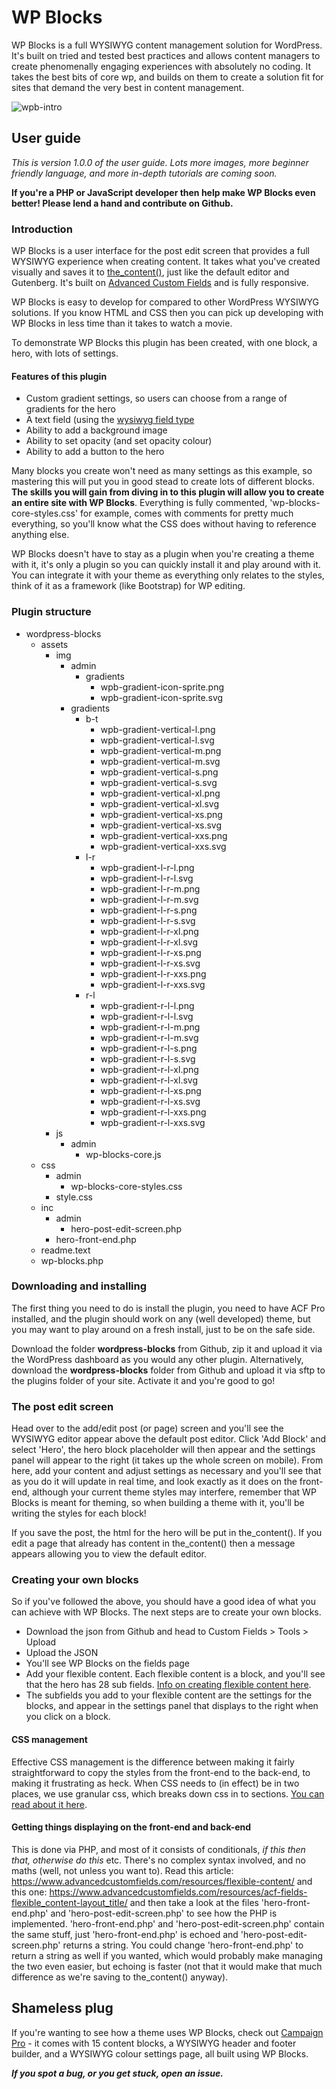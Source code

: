 # WP Blocks

WP Blocks is a full WYSIWYG content management solution for WordPress. It's built on tried and tested best practices and allows content managers to create phenomenally engaging experiences with absolutely no coding. It takes the best bits of core wp, and builds on them to create a solution fit for sites that demand the very best in content management.

![wpb-intro](https://user-images.githubusercontent.com/17580973/39476840-587c8bf4-4d55-11e8-8d4f-dc540fe1d21b.jpg)

## User guide

*This is version 1.0.0 of the user guide. Lots more images, more beginner friendly language, and more in-depth tutorials are coming soon.*

**If you're a PHP or JavaScript developer then help make WP Blocks even better! Please lend a hand and contribute on Github.**

### Introduction

WP Blocks is a user interface for the post edit screen that provides a full WYSIWYG experience when creating content. It takes what you've created visually and saves it to [the_content()](https://developer.wordpress.org/reference/functions/the_content/ "Info on the_content() on wp.org"), just like the default editor and Gutenberg. It's built on [Advanced Custom Fields](https://www.advancedcustomfields.com/ "Advanced Custom Fields homepage") and is fully responsive.

WP Blocks is easy to develop for compared to other WordPress WYSIWYG solutions. If you know HTML and CSS then you can pick up developing with WP Blocks in less time than it takes to watch a movie.

To demonstrate WP Blocks this plugin has been created, with one block, a hero, with lots of settings.

#### Features of this plugin

* Custom gradient settings, so users can choose from a range of gradients for the hero
* A text field (using the [wysiwyg field type](https://www.advancedcustomfields.com/resources/wysiwyg-editor/ "Info on the WYSIWYG field type on advancedcustomfields.com")
* Ability to add a background image
* Ability to set opacity (and set opacity colour)
* Ability to add a button to the hero

Many blocks you create won't need as many settings as this example, so mastering this will put you in good stead to create lots of different blocks. **The skills you will gain from diving in to this plugin will allow you to create an entire site with WP Blocks**. Everything is fully commented, 'wp-blocks-core-styles.css' for example, comes with comments for pretty much everything, so you'll know what the CSS does without having to reference anything else.

WP Blocks doesn't have to stay as a plugin when you're creating a theme with it, it's only a plugin so you can quickly install it and play around with it. You can integrate it with your theme as everything only relates to the styles, think of it as a framework (like Bootstrap) for WP editing.

### Plugin structure

* wordpress-blocks
    * assets
        * img
            * admin
                * gradients
                    * wpb-gradient-icon-sprite.png
                    * wpb-gradient-icon-sprite.svg
            * gradients
                * b-t
                    * wpb-gradient-vertical-l.png
                    * wpb-gradient-vertical-l.svg
                    * wpb-gradient-vertical-m.png
                    * wpb-gradient-vertical-m.svg
                    * wpb-gradient-vertical-s.png
                    * wpb-gradient-vertical-s.svg
                    * wpb-gradient-vertical-xl.png
                    * wpb-gradient-vertical-xl.svg
                    * wpb-gradient-vertical-xs.png
                    * wpb-gradient-vertical-xs.svg
                    * wpb-gradient-vertical-xxs.png
                    * wpb-gradient-vertical-xxs.svg
                * l-r
                    * wpb-gradient-l-r-l.png
                    * wpb-gradient-l-r-l.svg
                    * wpb-gradient-l-r-m.png
                    * wpb-gradient-l-r-m.svg
                    * wpb-gradient-l-r-s.png
                    * wpb-gradient-l-r-s.svg
                    * wpb-gradient-l-r-xl.png
                    * wpb-gradient-l-r-xl.svg
                    * wpb-gradient-l-r-xs.png
                    * wpb-gradient-l-r-xs.svg
                    * wpb-gradient-l-r-xxs.png
                    * wpb-gradient-l-r-xxs.svg
                * r-l
                    * wpb-gradient-r-l-l.png
                    * wpb-gradient-r-l-l.svg
                    * wpb-gradient-r-l-m.png
                    * wpb-gradient-r-l-m.svg
                    * wpb-gradient-r-l-s.png
                    * wpb-gradient-r-l-s.svg
                    * wpb-gradient-r-l-xl.png
                    * wpb-gradient-r-l-xl.svg
                    * wpb-gradient-r-l-xs.png
                    * wpb-gradient-r-l-xs.svg
                    * wpb-gradient-r-l-xxs.png
                    * wpb-gradient-r-l-xxs.svg
        * js
            * admin
                * wp-blocks-core.js
    * css
        * admin
            * wp-blocks-core-styles.css
        * style.css
    * inc
        * admin
            * hero-post-edit-screen.php
        * hero-front-end.php
    * readme.text
    * wp-blocks.php

### Downloading and installing

The first thing you need to do is install the plugin, you need to have ACF Pro installed, and the plugin should work on any (well developed) theme, but you may want to play around on a fresh install, just to be on the safe side.

Download the folder **wordpress-blocks** from Github, zip it and upload it via the WordPress dashboard as you would any other plugin. Alternatively, download the **wordpress-blocks** folder from Github and upload it via sftp to the plugins folder of your site. Activate it and you're good to go!

### The post edit screen

Head over to the add/edit post (or page) screen and you'll see the WYSIWYG editor appear above the default post editor. Click 'Add Block' and select 'Hero', the hero block placeholder will then appear and the settings panel will appear to the right (it takes up the whole screen on mobile). From here, add your content and adjust settings as necessary and you'll see that as you do it will update in real time, and look exactly as it does on the front-end, although your current theme styles may interfere, remember that WP Blocks is meant for theming, so when building a theme with it, you'll be writing the styles for each block!

If you save the post, the html for the hero will be put in the_content(). If you edit a page that already has content in the_content() then a message appears allowing you to view the default editor.

### Creating your own blocks

So if you've followed the above, you should have a good idea of what you can achieve with WP Blocks. The next steps are to create your own blocks.

* Download the json from Github and head to Custom Fields > Tools > Upload
* Upload the JSON
* You'll see WP Blocks on the fields page
* Add your flexible content. Each flexible content is a block, and you'll see that the hero has 28 sub fields. [Info on creating flexible content here](https://www.advancedcustomfields.com/resources/flexible-content/ "Info on creating flexible content").
* The subfields you add to your flexible content are the settings for the blocks, and appear in the settings panel that displays to the right when you click on a block.

#### CSS management

Effective CSS management is the difference between making it fairly straightforward to copy the styles from the front-end to the back-end, to making it frustrating as heck. When CSS needs to (in effect) be in two places, we use granular css, which breaks down css in to sections. [You can read about it here](https://bit.ly/granularcss "Info on granular css").

#### Getting things displaying on the front-end and back-end

This is done via PHP, and most of it consists of conditionals, *if this then that, otherwise do this* etc. There's no complex syntax involved, and no maths (well, not unless you want to). Read this article: https://www.advancedcustomfields.com/resources/flexible-content/ and this one: https://www.advancedcustomfields.com/resources/acf-fields-flexible_content-layout_title/ and then take a look at the files 'hero-front-end.php' and 'hero-post-edit-screen.php' to see how the PHP is implemented. 'hero-front-end.php' and 'hero-post-edit-screen.php' contain the same stuff, just 'hero-front-end.php' is echoed and 'hero-post-edit-screen.php' returns a string. You could change 'hero-front-end.php' to return a string as well if you wanted, which would probably make managing the two even easier, but echoing is faster (not that it would make that much difference as we're saving to the_content() anyway).

## Shameless plug

If you're wanting to see how a theme uses WP Blocks, check out [Campaign Pro](https://bit.ly/campaignp "Campaign Pro homepage") - it comes with 15 content blocks, a WYSIWYG header and footer builder, and a WYSIWYG colour settings page, all built using WP Blocks.

**_If you spot a bug, or you get stuck, open an issue._**
